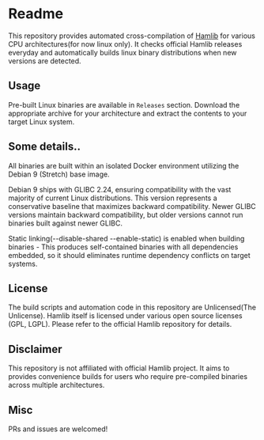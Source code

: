 # Readme

This repository provides automated cross-compilation of [Hamlib](https://github.com/hamlib/hamlib) for various CPU architectures(for now linux only). It checks official Hamlib releases everyday and automatically builds linux binary distributions when new versions are detected.

## Usage
Pre-built Linux binaries are available in `Releases` section. Download the appropriate archive for your architecture and extract the contents to your target Linux system.

## Some details..
All binaries are built within an isolated Docker environment utilizing the Debian 9 (Stretch) base image. 

Debian 9 ships with GLIBC 2.24, ensuring compatibility with the vast majority of current Linux distributions. This version represents a conservative baseline that maximizes backward compatibility. Newer GLIBC versions maintain backward compatibility, but older versions cannot run binaries built against newer GLIBC.

Static linking(--disable-shared --enable-static) is enabled when building binaries - This produces self-contained binaries with all dependencies embedded, so it should eliminates runtime dependency conflicts on target systems.

## License
The build scripts and automation code in this repository are Unlicensed(The Unlicense). Hamlib itself is licensed under various open source licenses (GPL, LGPL). Please refer to the official Hamlib repository for details.

## Disclaimer
This repository is not affiliated with official Hamlib project. It aims to provides convenience builds for users who require pre-compiled binaries across multiple architectures.

## Misc
PRs and issues are welcomed!